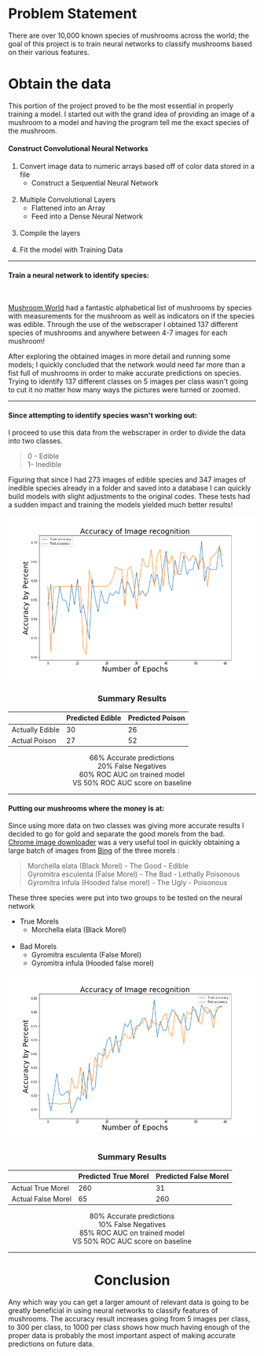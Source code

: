 # Problem Statement
There are over 10,000 known species of mushrooms across the world; the goal of this project is to train neural networks to classify mushrooms based on their various features.

# Obtain the data
This portion of the project proved to be the most essential in properly training a model. I started out with the grand idea of providing an image of a mushroom to a model and having the program tell me the exact species of the mushroom.

#### Construct Convolutional Neural Networks

1. Convert image data to numeric arrays based off of color data stored in a file
    - Construct a Sequential Neural Network<br><br>
2. Multiple Convolutional Layers
    - Flattened into an Array<br>
    - Feed into a Dense Neural Network<br><br>
3. Compile the layers<br><br>
4. Fit the model with Training Data<br>


---

#### Train a neural network to identify species:

<br>

[Mushroom World](https://www.mushroom.world/) 
had a fantastic alphabetical list of mushrooms by species with measurements for the mushroom as well as indicators on if the species was edible. Through the use of the webscraper I obtained 137 different species of mushrooms and anywhere between 4-7 images for each mushroom!

After exploring the obtained images in more detail and running some models; I quickly concluded that the network would need far more than a fist full of mushrooms in order to make accurate predictions on species. Trying to identify 137 different classes on 5 images per class wasn't going to cut it no matter how many ways the pictures were turned or zoomed.

---

#### Since attempting to identify species wasn't working out:
I proceed to use this data from the webscraper in order to divide the data into two classes. 
> 0 - Edible<br>
1- Inedible

Figuring that since I had 273 images of edible species and 347 images of inedible species already in a folder and saved into a database I can quickly build models with slight adjustments to the original codes. These tests had a sudden impact and training the models yielded much better results! 

<img src="figures/edibile_acc.png">

### <center>Summary Results</center>

|                 | Predicted Edible | Predicted Poison |
|-----------------|------------------|------------------|
| Actually Edible | 30               | 26               |
| Actual Poison   | 27               | 52               |

<center>66% Accurate predictions</center>

<center>20% False Negatives</center>



<center>60% ROC AUC on trained model</center>
<center>VS 50% ROC AUC score on baseline</center>


---

#### Putting our mushrooms where the money is at:
Since using more data on two classes was giving more accurate results I decided to go for gold and separate the good morels from the bad.<br>
[Chrome image downloader](https://chrome.google.com/webstore/detail/image-downloader/cnpniohnfphhjihaiiggeabnkjhpaldj?hl=en-US)
was a very useful tool in quickly obtaining a large batch of images from [Bing](http://www.bing.com) of the three morels :
> Morchella elata   (Black Morel) - The Good - Edible<br>
Gyromitra esculenta   (False Morel) - The Bad - Lethally Poisonous <br>
Gyromitra infula   (Hooded false morel) - The Ugly - Poisonous

These three species were put into two groups to be tested on the neural network
- True Morels
    - Morchella elata   (Black Morel) <br><br>
- Bad Morels
    - Gyromitra esculenta   (False Morel)<br>
    - Gyromitra infula   (Hooded false morel)<br>

<img src="figures/morel_acc.png">

### <center>Summary Results</center>

|                    | Predicted True Morel | Predicted False Morel |
|--------------------|----------------------|-----------------------|
| Actual True Morel  | 260                  | 31                    |
| Actual False Morel | 65                   | 260                   |

<center>80% Accurate predictions</center>

<center>10% False Negatives</center>



<center>85% ROC AUC on trained model</center>
<center>VS 50% ROC AUC score on baseline</center>


___

# <center>Conclusion</center>

Any which way you can get a larger amount of relevant data is going to be greatly beneficial in using neural networks to classify features of mushrooms. The accuracy result increases going from 5 images per class, to 300 per class, to 1000 per class shows how much having enough of the proper data is probably the most important aspect of making accurate predictions on future data.
